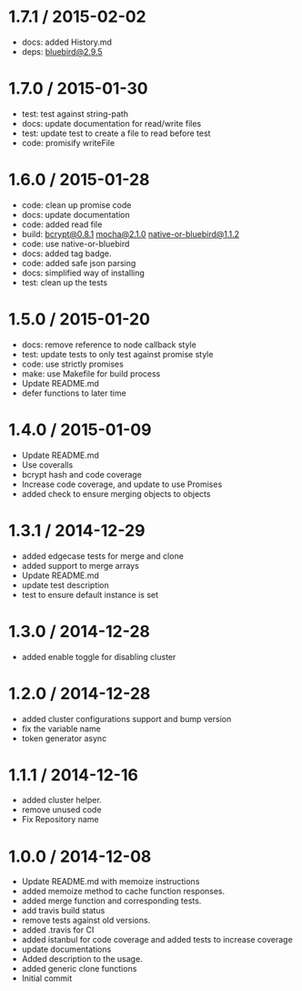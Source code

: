 
1.7.1 / 2015-02-02
==================

  * docs: added History.md
  * deps: bluebird@2.9.5

1.7.0 / 2015-01-30
==================

  * test: test against string-path
  * docs: update documentation for read/write files
  * test: update test to create a file to read before test
  * code: promisify writeFile

1.6.0 / 2015-01-28
==================

  * code: clean up promise code
  * docs: update documentation
  * code: added read file
  * build: bcrypt@0.8.1 mocha@2.1.0 native-or-bluebird@1.1.2
  * code: use native-or-bluebird
  * docs: added tag badge.
  * code: added safe json parsing
  * docs: simplified way of installing
  * test: clean up the tests

1.5.0 / 2015-01-20
==================

  * docs: remove reference to node callback style
  * test: update tests to only test against promise style
  * code: use strictly promises
  * make: use Makefile for build process
  * Update README.md
  * defer functions to later time
  
1.4.0 / 2015-01-09
==================

  * Update README.md
  * Use coveralls 
  * bcrypt hash and code coverage
  * Increase code coverage, and update to use Promises
  * added check to ensure merging objects to objects

1.3.1 / 2014-12-29
==================

  * added edgecase tests for merge and clone
  * added support to merge arrays
  * Update README.md
  * update test description
  * test to ensure default instance is set

1.3.0 / 2014-12-28
==================
  * added enable toggle for disabling cluster

1.2.0 / 2014-12-28
==================
  * added cluster configurations support and bump version
  * fix the variable name
  * token generator async

1.1.1 / 2014-12-16
==================
  * added cluster helper.
  * remove unused code 
  * Fix Repository name 

1.0.0 / 2014-12-08
==================
  * Update README.md with memoize instructions
  * added memoize method to cache function responses.
  * added merge function and corresponding tests.
  * add travis build status
  * remove tests against old versions.
  * added .travis for CI
  * added istanbul for code coverage and added tests to increase coverage
  * update documentations
  * Added description to the usage.
  * added generic clone functions
  * Initial commit
